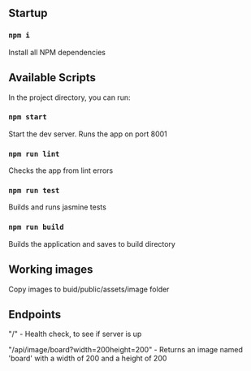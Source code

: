 ## Startup

### `npm i`

Install all NPM dependencies

## Available Scripts

In the project directory, you can run:

### `npm start`

Start the dev server. Runs the app on port 8001

### `npm run lint`

Checks the app from lint errors

### `npm run test`

Builds and runs jasmine tests

### `npm run build`

Builds the application and saves to build directory

## Working images

Copy images to buid/public/assets/image folder

## Endpoints

"/" - Health check, to see if server is up

"/api/image/board?width=200height=200" - Returns an image named 'board' with a width of 200 and a height of 200
